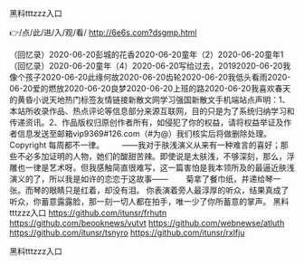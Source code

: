 
黑料tttzzz入口




👉/点/此/进/入/观/看/ http://6e6s.com?dsgmp.html




（回忆录）2020-06-20彭城的花香2020-06-20童年（2）2020-06-20童年1（回忆录）2020-06-20童年（4）2020-06-20写给过去，20192020-06-20我像个孩子2020-06-20此缘何故2020-06-20齿轮2020-06-20我低头看雨2020-06-20爱的燃放2020-06-20良梦2020-06-20上班的路2020-06-20我喜欢春天的黄昏小说天地热门标签友情链接新散文网学习强国新散文手机端站点声明：1、本站所收录作品、热点评论等信息部分来源互联网，目的只是为了系统归纳学习和传递资讯。2、作品版权归原创作者所有，如侵犯了你的权益，请将权益举证及作者信息发送至邮箱vip9369#126.com（#为@）我们核实后将做删除处理。Copyright
每周都不一律。
　　——我对于肤浅演义从来有一种难言的喜好；那些不必多加证明的人物，她们的酸甜苦辣。即使说是太肤浅，不够深刻，那么，浮雕也一律是艺术呀。但我感触简直很难写，这一篇害怕是我本领所及的最逼近肤浅演义的了，所以我是如许的恋恋于这故事——
　　菊拿了餐巾纸，并递给琴一张。而琴的眼睛只是红着，却没有泪。
你表演着旁人最淳厚的听众，结果真成了听众，你蓄意露露脸，那一刻一切人都在拍手，唯一少了你所蓄意的掌声。
黑料tttzzz入口 https://github.com/itunsr/frhutn
https://github.com/beooknews/vutvt
https://github.com/webnewse/atluth
https://github.com/itunsr/tsnyro
https://github.com/itunsr/rxlfju





黑料tttzzz入口
